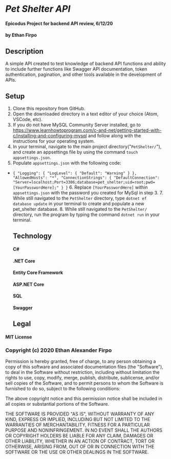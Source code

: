 # _Pet Shelter API_

#### Epicodus Project for backend API review, 6/12/20

#### by Ethan Firpo

## Description

A simple API created to test knowledge of backend API functions and ability to include further functions like Swagger API documentation, token authentication, pagination, and other tools available in the development of APIs.

## Setup

1. Clone this repository from GitHub.
2. Open the downloaded directory in a text editor of your choice (Atom, VSCode, etc).
3. If you do not have MySQL Community Server installed, go to https://www.learnhowtoprogram.com/c-and-net/getting-started-with-c/installing-and-configuring-mysql and follow along with the instructions for your operating system.
4. In your terminal, navigate to the main project directory("`PetShelter/`"), and create an appsettings file by using the command `touch appsettings.json`.
5. Populate `appsettings.json` with the following code:
- `{
  "Logging": {
    "LogLevel": {
      "Default": "Warning"
    }
  },
  "AllowedHosts": "*",
  "ConnectionStrings": {
    "DefaultConnection": "Server=localhost;Port=3306;database=pet_shelter;uid=root;pwd=[YourPasswordHere];"
  }
  }`
  6. Replace `[YourPasswordHere]` within `appsettings.json` with the password you created for MySql in step 3.
  7. While still navigated to the `PetShelter` directory, type `dotnet ef database update` in your terminal to create and populate a new pet_shelter database.
  8. While still navigated to the `PetShelter/` directory, run the program by typing the command `dotnet run` in your terminal.

  ## Technology

  #### C#
  #### .NET Core
  #### Entity Core Framework
  #### ASP.NET Core
  #### SQL
  #### Swagger

  ## Legal

#### MIT License

### Copyright (c) 2020 Ethan Alexander Firpo

Permission is hereby granted, free of charge, to any person obtaining a copy
of this software and associated documentation files (the "Software"), to deal
in the Software without restriction, including without limitation the rights
to use, copy, modify, merge, publish, distribute, sublicense, and/or sell
copies of the Software, and to permit persons to whom the Software is
furnished to do so, subject to the following conditions:

The above copyright notice and this permission notice shall be included in all
copies or substantial portions of the Software.

THE SOFTWARE IS PROVIDED "AS IS", WITHOUT WARRANTY OF ANY KIND, EXPRESS OR
IMPLIED, INCLUDING BUT NOT LIMITED TO THE WARRANTIES OF MERCHANTABILITY,
FITNESS FOR A PARTICULAR PURPOSE AND NONINFRINGEMENT. IN NO EVENT SHALL THE
AUTHORS OR COPYRIGHT HOLDERS BE LIABLE FOR ANY CLAIM, DAMAGES OR OTHER
LIABILITY, WHETHER IN AN ACTION OF CONTRACT, TORT OR OTHERWISE, ARISING FROM,
OUT OF OR IN CONNECTION WITH THE SOFTWARE OR THE USE OR OTHER DEALINGS IN THE
SOFTWARE.
